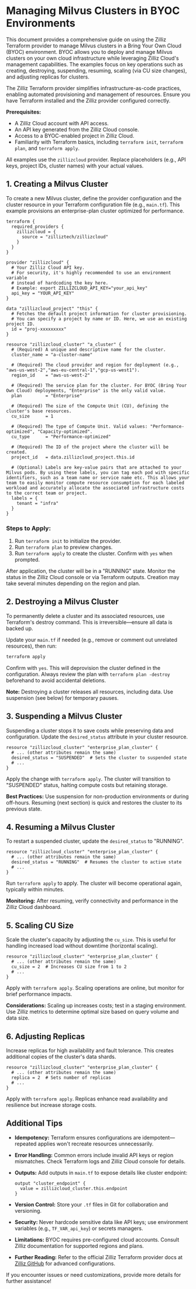# Managing Milvus Clusters in BYOC Environments 

This document provides a comprehensive guide on using the Zilliz Terraform provider to manage Milvus clusters in a Bring Your Own Cloud (BYOC) environment. BYOC allows you to deploy and manage Milvus clusters on your own cloud infrastructure while leveraging Zilliz Cloud's management capabilities. The examples focus on key operations such as creating, destroying, suspending, resuming, scaling (via CU size changes), and adjusting replicas for clusters.

The Zilliz Terraform provider simplifies infrastructure-as-code practices, enabling automated provisioning and management of resources. Ensure you have Terraform installed  and the Zilliz provider configured correctly.

**Prerequisites:**

- A Zilliz Cloud account with API access.
- An API key generated from the Zilliz Cloud console.
- Access to a BYOC-enabled project in Zilliz Cloud.
- Familiarity with Terraform basics, including `terraform init`, `terraform plan`, and `terraform apply`.

All examples use the `zillizcloud` provider. Replace placeholders (e.g., API keys, project IDs, cluster names) with your actual values.

## 1. Creating a Milvus Cluster

To create a new Milvus cluster, define the provider configuration and the cluster resource in your Terraform configuration file (e.g., `main.tf`). This example provisions an enterprise-plan cluster optimized for performance.

```hcl
terraform {
  required_providers {
    zillizcloud = {
      source = "zilliztech/zillizcloud"
    }
  }
}

provider "zillizcloud" {
  # Your Zilliz Cloud API key.
  # For security, it's highly recommended to use an environment variable
  # instead of hardcoding the key here.
  # Example: export ZILLIZCLOUD_API_KEY="your_api_key"
  api_key = "YOUR_API_KEY"
}

data "zillizcloud_project" "this" {
  # Fetches the default project information for cluster provisioning.
  # You can specify a project by name or ID. Here, we use an existing project ID.
  id = "proj-xxxxxxxxx"
}

resource "zillizcloud_cluster" "a_cluster" {
  # (Required) A unique and descriptive name for the cluster.
  cluster_name = "a-cluster-name"

  # (Required) The cloud provider and region for deployment (e.g., "aws-us-west-2","aws-eu-central-1","gcp-us-west1").
  region_id    = "aws-us-west-2"

  # (Required) The service plan for the cluster. For BYOC (Bring Your Own Cloud) deployments, "Enterprise" is the only valid value.
  plan         = "Enterprise"

  # (Required) The size of the Compute Unit (CU), defining the cluster's base resources.
  cu_size      = 1

  # (Required) The type of Compute Unit. Valid values: "Performance-optimized", "Capacity-optimized".
  cu_type      = "Performance-optimized"

  # (Required) The ID of the project where the cluster will be created.
  project_id   = data.zillizcloud_project.this.id

  # (Optional) Labels are key-value pairs that are attached to your Milvus pods. By using these labels, you can tag each pod with specific identifiers, such as a team name or service name etc. This allows your team to easily monitor compute resource consumption for each labeled workload and accurately allocate the associated infrastructure costs to the correct team or project.
  labels = {
    tenant = "infra"
  }
}
```

### Steps to Apply:

1. Run `terraform init` to initialize the provider.
2. Run `terraform plan` to preview changes.
3. Run `terraform apply` to create the cluster. Confirm with `yes` when prompted.

After application, the cluster will be in a "RUNNING" state. Monitor the status in the Zilliz Cloud console or via Terraform outputs. Creation may take several minutes depending on the region and plan.

## 2. Destroying a Milvus Cluster

To permanently delete a cluster and its associated resources, use Terraform's destroy command. This is irreversible—ensure all data is backed up.

Update your `main.tf` if needed (e.g., remove or comment out unrelated resources), then run:

```bash
terraform apply
```

Confirm with `yes`. This will deprovision the cluster defined in the configuration. Always review the plan with `terraform plan -destroy` beforehand to avoid accidental deletions.

**Note:** Destroying a cluster releases all resources, including data. Use suspension (see below) for temporary pauses.

## 3. Suspending a Milvus Cluster

Suspending a cluster stops it to save costs while preserving data and configuration. Update the `desired_status` attribute in your cluster resource.

```hcl
resource "zillizcloud_cluster" "enterprise_plan_cluster" {
  # ... (other attributes remain the same)
  desired_status = "SUSPENDED"  # Sets the cluster to suspended state
  # ...
}
```

Apply the change with `terraform apply`. The cluster will transition to "SUSPENDED" status, halting compute costs but retaining storage.

**Best Practices:** Use suspension for non-production environments or during off-hours. Resuming (next section) is quick and restores the cluster to its previous state.

## 4. Resuming a Milvus Cluster

To restart a suspended cluster, update the `desired_status` to "RUNNING".

```hcl
resource "zillizcloud_cluster" "enterprise_plan_cluster" {
  # ... (other attributes remain the same)
  desired_status = "RUNNING"  # Resumes the cluster to active state
  # ...
}
```

Run `terraform apply` to apply. The cluster will become operational again, typically within minutes.

**Monitoring:** After resuming, verify connectivity and performance in the Zilliz Cloud dashboard.

## 5. Scaling CU Size

Scale the cluster's capacity by adjusting the `cu_size`. This is useful for handling increased load without downtime (horizontal scaling).

```hcl
resource "zillizcloud_cluster" "enterprise_plan_cluster" {
  # ... (other attributes remain the same)
  cu_size = 2  # Increases CU size from 1 to 2 
  # ...
}
```

Apply with `terraform apply`. Scaling operations are online, but monitor for brief performance impacts. 

**Considerations:** Scaling up increases costs; test in a staging environment. Use Zilliz metrics to determine optimal size based on query volume and data size.

## 6. Adjusting Replicas

Increase replicas for high availability and fault tolerance. This creates additional copies of the cluster's data shards.

```hcl
resource "zillizcloud_cluster" "enterprise_plan_cluster" {
  # ... (other attributes remain the same)
  replica = 2  # Sets number of replicas 
  # ...
}
```

Apply with `terraform apply`. Replicas enhance read availability and resilience but increase storage costs.



## Additional Tips

- **Idempotency:** Terraform ensures configurations are idempotent—repeated applies won't recreate resources unnecessarily.

- **Error Handling:** Common errors include invalid API keys or region mismatches. Check Terraform logs and Zilliz Cloud console for details.

- **Outputs:** Add outputs in `main.tf` to expose details like cluster endpoint:

  ```hcl
  output "cluster_endpoint" {
    value = zillizcloud_cluster.this.endpoint
  }
  ```

- **Version Control:** Store your `.tf` files in Git for collaboration and versioning.

- **Security:** Never hardcode sensitive data like API keys; use environment variables (e.g., `TF_VAR_api_key`) or secrets managers.

- **Limitations:** BYOC requires pre-configured cloud accounts. Consult Zilliz documentation for supported regions and plans.

- **Further Reading:** Refer to the official Zilliz Terraform provider docs at [Zilliz GitHub](https://github.com/zilliztech/terraform-provider-zillizcloud) for advanced configurations.

If you encounter issues or need customizations, provide more details for further assistance!

